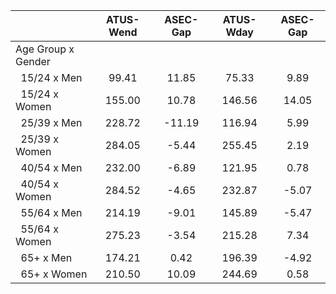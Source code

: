 
|                      |    ATUS-Wend |     ASEC-Gap |    ATUS-Wday |     ASEC-Gap |
| -------------------- | :----------: | :----------: | :----------: | :----------: |
| Age Group x Gender   |              |              |              |              |
| &nbsp;&nbsp;15/24 x Men |        99.41 |        11.85 |        75.33 |         9.89 |
| &nbsp;&nbsp;15/24 x Women |       155.00 |        10.78 |       146.56 |        14.05 |
| &nbsp;&nbsp;25/39 x Men |       228.72 |       -11.19 |       116.94 |         5.99 |
| &nbsp;&nbsp;25/39 x Women |       284.05 |        -5.44 |       255.45 |         2.19 |
| &nbsp;&nbsp;40/54 x Men |       232.00 |        -6.89 |       121.95 |         0.78 |
| &nbsp;&nbsp;40/54 x Women |       284.52 |        -4.65 |       232.87 |        -5.07 |
| &nbsp;&nbsp;55/64 x Men |       214.19 |        -9.01 |       145.89 |        -5.47 |
| &nbsp;&nbsp;55/64 x Women |       275.23 |        -3.54 |       215.28 |         7.34 |
| &nbsp;&nbsp;65+ x Men |       174.21 |         0.42 |       196.39 |        -4.92 |
| &nbsp;&nbsp;65+ x Women |       210.50 |        10.09 |       244.69 |         0.58 |

